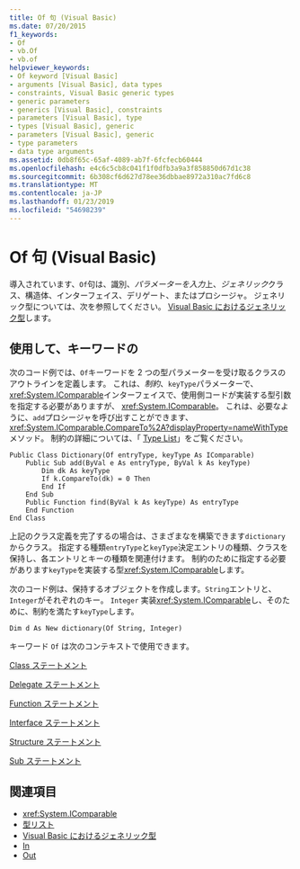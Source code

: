 ```yaml
---
title: Of 句 (Visual Basic)
ms.date: 07/20/2015
f1_keywords:
- Of
- vb.Of
- vb.of
helpviewer_keywords:
- Of keyword [Visual Basic]
- arguments [Visual Basic], data types
- constraints, Visual Basic generic types
- generic parameters
- generics [Visual Basic], constraints
- parameters [Visual Basic], type
- types [Visual Basic], generic
- parameters [Visual Basic], generic
- type parameters
- data type arguments
ms.assetid: 0db8f65c-65af-4089-ab7f-6fcfecb60444
ms.openlocfilehash: e4c6c5cb8c041f1f0dfb3a9a3f858850d67d1c38
ms.sourcegitcommit: 6b308cf6d627d78ee36dbbae8972a310ac7fd6c8
ms.translationtype: MT
ms.contentlocale: ja-JP
ms.lasthandoff: 01/23/2019
ms.locfileid: "54698239"
---
```

# <a name="of-clause-visual-basic"></a>Of 句 (Visual Basic)
導入されています、`Of`句は、識別、*パラメーターを入力*上、*ジェネリック*クラス、構造体、インターフェイス、デリゲート、またはプロシージャ。 ジェネリック型については、次を参照してください。 [Visual Basic におけるジェネリック型](../../../visual-basic/programming-guide/language-features/data-types/generic-types.md)します。  
  
## <a name="using-the-of-keyword"></a>使用して、キーワードの  
 次のコード例では、`Of`キーワードを 2 つの型パラメーターを受け取るクラスのアウトラインを定義します。 これは、*制約*、`keyType`パラメーターで、<xref:System.IComparable>インターフェイスで、使用側コードが実装する型引数を指定する必要がありますが、 <xref:System.IComparable>。 これは、必要なように、`add`プロシージャを呼び出すことができます、<xref:System.IComparable.CompareTo%2A?displayProperty=nameWithType>メソッド。 制約の詳細については、「 [Type List](../../../visual-basic/language-reference/statements/type-list.md)」をご覧ください。  
  
```  
Public Class Dictionary(Of entryType, keyType As IComparable)  
    Public Sub add(ByVal e As entryType, ByVal k As keyType)  
        Dim dk As keyType  
        If k.CompareTo(dk) = 0 Then  
        End If  
    End Sub  
    Public Function find(ByVal k As keyType) As entryType  
    End Function  
End Class  
```  
  
 上記のクラス定義を完了するの場合は、さまざまなを構築できます`dictionary`からクラス。 指定する種類`entryType`と`keyType`決定エントリの種類、クラスを保持し、各エントリとキーの種類を関連付けます。 制約のために指定する必要があります`keyType`を実装する型<xref:System.IComparable>します。  
  
 次のコード例は、保持するオブジェクトを作成します。`String`エントリと、`Integer`がそれぞれのキー。 `Integer` 実装<xref:System.IComparable>し、そのために、制約を満たす`keyType`します。  
  
```  
Dim d As New dictionary(Of String, Integer)  
```  
  
 キーワード `Of` は次のコンテキストで使用できます。  
  
 [Class ステートメント](../../../visual-basic/language-reference/statements/class-statement.md)  
  
 [Delegate ステートメント](../../../visual-basic/language-reference/statements/delegate-statement.md)  
  
 [Function ステートメント](../../../visual-basic/language-reference/statements/function-statement.md)  
  
 [Interface ステートメント](../../../visual-basic/language-reference/statements/interface-statement.md)  
  
 [Structure ステートメント](../../../visual-basic/language-reference/statements/structure-statement.md)  
  
 [Sub ステートメント](../../../visual-basic/language-reference/statements/sub-statement.md)  
  
## <a name="see-also"></a>関連項目
- <xref:System.IComparable>
- [型リスト](../../../visual-basic/language-reference/statements/type-list.md)
- [Visual Basic におけるジェネリック型](../../../visual-basic/programming-guide/language-features/data-types/generic-types.md)
- [In](../../../visual-basic/language-reference/modifiers/in-generic-modifier.md)
- [Out](../../../visual-basic/language-reference/modifiers/out-generic-modifier.md)
